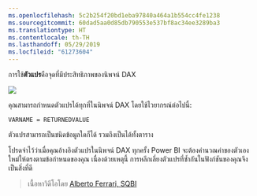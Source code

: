 ```yaml
---
ms.openlocfilehash: 5c2b254f20bd1eba97840a464a1b554cc4fe1238
ms.sourcegitcommit: 60dad5aa0d85db790553e537bf8ac34ee3289ba3
ms.translationtype: HT
ms.contentlocale: th-TH
ms.lasthandoff: 05/29/2019
ms.locfileid: "61273604"
---
```

การใช้**ตัวแปร**คือจุดที่มีประสิทธิภาพของนิพจน์ DAX

![](media/7-4-dax-expressions/dax-variables_1.png)

คุณสามารถกำหนดตัวแปรได้ทุกที่ในนิพจน์ DAX โดยใช้ไวยากรณ์ต่อไปนี้:

    VARNAME = RETURNEDVALUE

ตัวแปรสามารถเป็นชนิดข้อมูลใดก็ได้ รวมถึงเป็นได้ทั้งตาราง

โปรดจำไว้ว่าเมื่อคุณอ้างอิงตัวแปรในนิพจน์ DAX ทุกครั้ง Power BI จะต้องคำนวณค่าของตัวเองใหม่ให้ตรงตามข้อกำหนดของคุณ เนื่องด้วยเหตุนี้ การหลีกเลี่ยงตัวแปรที่ซ้ำกันในฟังก์ชันของคุณจึงเป็นสิ่งที่ดี

> เนื้อหาวิดีโอโดย [Alberto Ferrari, SQBI](http://www.sqlbi.com/learning-dax)
> 
> 

